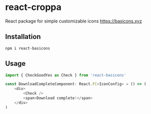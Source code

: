 # react-croppa

React package for simple customizable icons
https://basicons.xyz

## Installation

```
npm i react-basicons
```

## Usage

```ts
import { CheckGoodYes as Check } from 'react-basicons'

const DownloadCompleteComponent: React.FC<IconConfig> = () => (
    <div>
        <Check />
        <span>Download complete!</span>
    </div>
)
```
